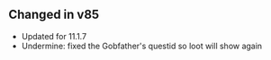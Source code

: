 ## Changed in v85

* Updated for 11.1.7
* Undermine: fixed the Gobfather's questid so loot will show again

